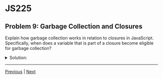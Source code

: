 # JS225
## Problem 9: Garbage Collection and Closures

Explain how garbage collection works in relation to closures in JavaScript. Specifically, when does a variable that is part of a closure become eligible for garbage collection?

<details>
<summary>Solution:</summary>

A closure keeps variables from its outer scope "alive" by maintaining a reference to them, even after the outer function has finished executing. The JavaScript engine's garbage collector identifies and reclaims memory that is no longer reachable from the root of the program (e.g., the global object).

Because a closure holds a reference to its surrounding state (the variables it "closes over"), the garbage collector considers those variables "reachable" and will not deallocate their memory.

A variable held in a closure becomes eligible for garbage collection only when the closure itself is no longer reachable. If all references to the inner function (the closure) are gone (e.g., the variable holding the function is reassigned or goes out of scope), the closure can be garbage collected. At that point, the variables it was referencing can also be collected, provided no other part of the program can reach them.

</details>

---

[Previous](08.md) | [Next](10.md)

